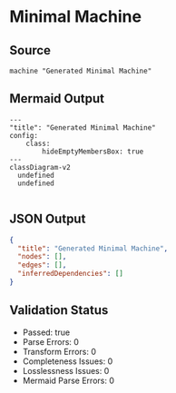 # Minimal Machine

## Source
```machine
machine "Generated Minimal Machine"
```

## Mermaid Output
```mermaid
---
"title": "Generated Minimal Machine"
config:
    class:
        hideEmptyMembersBox: true
---
classDiagram-v2
  undefined
  undefined
  

```

## JSON Output
```json
{
  "title": "Generated Minimal Machine",
  "nodes": [],
  "edges": [],
  "inferredDependencies": []
}
```

## Validation Status
- Passed: true
- Parse Errors: 0
- Transform Errors: 0
- Completeness Issues: 0
- Losslessness Issues: 0
- Mermaid Parse Errors: 0
